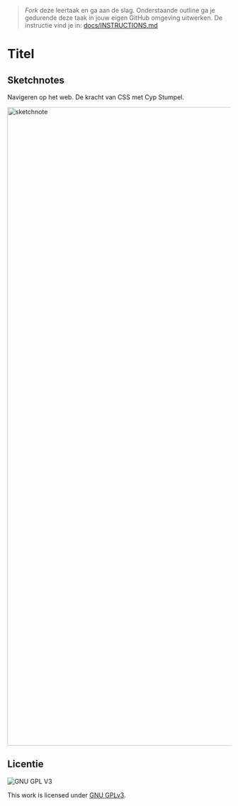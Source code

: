 > _Fork_ deze leertaak en ga aan de slag. Onderstaande outline ga je gedurende deze taak in jouw eigen GitHub omgeving uitwerken. De instructie vind je in: [docs/INSTRUCTIONS.md](docs/INSTRUCTIONS.md)

# Titel
<!-- Geef je opdracht een titel en schrijf in één zin wat het is -->

## Sketchnotes
<!-- Toon je gemaakte Sketchnotes en geef je plaatje een korte beschrijving -->
Navigeren op het web.
De kracht van CSS met Cyp Stumpel.

<img width="1440" alt="sketchnote" scr="https://github.com/EmonaSantiago/fix-the-flow-sketchnote/files/7835884/De.Krache.pdf">

## Licentie

![GNU GPL V3](https://www.gnu.org/graphics/gplv3-127x51.png)

This work is licensed under [GNU GPLv3](./LICENSE).
